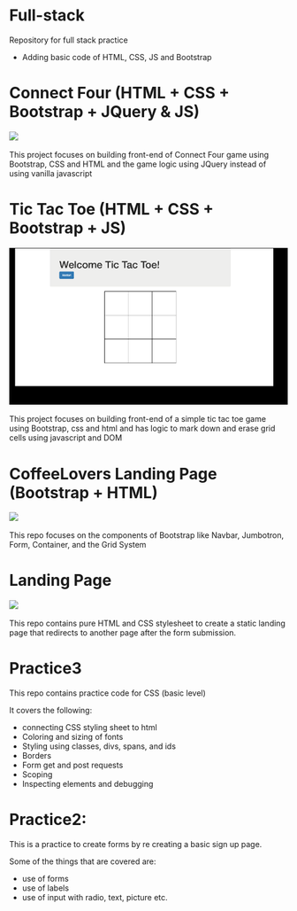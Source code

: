 # Full-stack
Repository for full stack practice
- Adding basic code of HTML, CSS, JS and Bootstrap
# Connect Four (HTML + CSS + Bootstrap + JQuery & JS)

![](demo/connectfour.gif)

This project focuses on building front-end of Connect Four game using Bootstrap, CSS and HTML and the game logic using JQuery instead of using vanilla javascript

# Tic Tac Toe (HTML + CSS + Bootstrap + JS)
![](demo/tictactoe.gif)

This project focuses on building front-end of a simple tic tac toe game using Bootstrap, css and html and has logic to mark down and erase grid cells using javascript and DOM

# CoffeeLovers Landing Page (Bootstrap + HTML)
 ![](demo/bootstrap.gif)

 This repo focuses on the components of Bootstrap like Navbar, Jumbotron, Form, Container, and the Grid System

# Landing Page

![](demo/capstoneGif.gif)

This repo contains pure HTML and CSS stylesheet to create a static landing page that redirects to another page after the form submission.


# Practice3

This repo contains practice code for CSS (basic level)

It covers the following:
- connecting CSS styling sheet to html
- Coloring and sizing of fonts
- Styling using classes, divs, spans, and ids
- Borders
- Form get and post requests
- Scoping
- Inspecting elements and debugging

# Practice2:
This is a practice to create forms by re creating a basic sign up page.

Some of the things that are covered are:
+ use of forms
+ use of labels
+ use of input with radio, text, picture etc.
